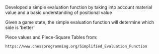 Developed a simple evaluation function by taking into account material value and a basic understanding of positional value

Given a game state, the simple evaluation function will determine which side is ‘better’

Piece values and Piece-Square Tables from: 

	https://www.chessprogramming.org/Simplified_Evaluation_Function
